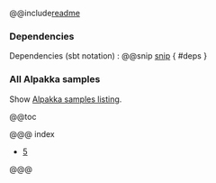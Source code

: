 @@include[readme](/README.md)

### Dependencies

Dependencies (sbt notation)
: @@snip [snip](/project/Dependencies.scala) { #deps }

### All Alpakka samples

Show [Alpakka samples listing](../index.html).

@@toc

@@@ index

* [5](code.md)

@@@
